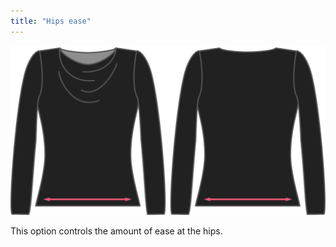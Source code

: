 ```yaml
---
title: "Hips ease"
---
```


![The hips ease option on Diana](./hipsease.svg)

This option controls the amount of ease at the hips.




